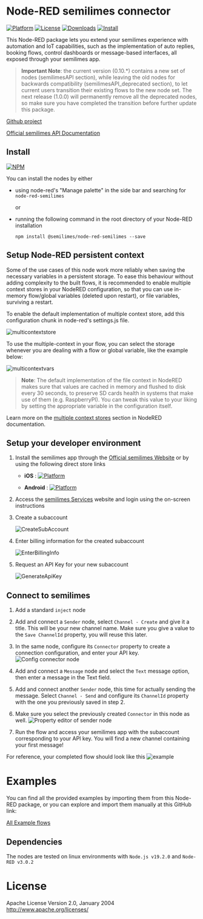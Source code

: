 # Node-RED semilimes connector
[![Platform](https://img.shields.io/badge/platform-Node--RED-red)](https://nodered.org)   [![License](https://img.shields.io/badge/license-Apache--License-lightgrey)](http://www.apache.org/licenses/LICENSE-2.0) [![Downloads](https://img.shields.io/badge/download-github-purple)](https://github.com/semilimes/nodered-publicapi-connector) [![Install](https://img.shields.io/badge/Install-NPM-blue)](https://www.npmjs.com/package/@semilimes/node-red-semilimes)

This Node-RED package lets you extend your semilimes experience with automation and IoT capabilities, such as the implementation of auto replies, booking flows, control dashboards or message-based interfaces, all exposed through your semilimes app.

> **Important Note**: the current version (0.10.*) contains a new set of nodes (semilimesAPI section), while leaving the old nodes for backwards compatibility (semilimesAPI_deprecated section), to let current users transition their existing flows to the new node set. 
> The next release (1.0.0) will permanently remove all the deprecated nodes, so make sure you have completed the transition before further update this package.

[Github project](https://github.com/semilimes/nodered-publicapi-connector)

[Official semilimes API Documentation](https://www.semilimes.com/developers/)

## Install
[![NPM](https://nodei.co/npm/@semilimes/node-red-semilimes.png?downloads=true)](https://nodei.co/npm/@semilimes/node-red-semilimes/)

You can install the nodes by either
- using node-red's "Manage palette" in the side bar and searching for `node-red-semilimes`
  
  or
- running the following command in the root directory of your Node-RED installation
    ```
    npm install @semilimes/node-red-semilimes --save
    ```

## Setup Node-RED persistent context
Some of the use cases of this node work more reliably when saving the necessary variables in a persistent storage.
To ease this behaviour without adding complexity to the built flows, it is recommended to enable multiple context stores in your NodeRED configuration, so that you can use in-memory flow/global variables (deleted upon restart), or file variables, surviving a restart.

To enable the default implementation of multiple context store, add this configuration chunk in node-red's settings.js file.

![multicontextstore](resources/images/nodered_multicontextstore.png)

To use the multiple-context in your flow, you can select the storage whenever you are dealing with a flow or global variable, like the example below:

![multicontextvars](resources/images/nodered_usemulticontextvars.png)

> **Note**: The default implementation of the file context in NodeRED makes sure that values are cached in memory and flushed to disk every 30 seconds, to preserve SD cards health in systems that make use of them (e.g. RaspberryPI). You can tweak this value to your liking by setting the appropriate variable in the configuration itself.

Learn more on the [multiple context stores](https://nodered.org/docs/user-guide/context#using-multiple-context-stores) section in NodeRED documentation.

## Setup your developer environment

1. Install the semilimes app through the [Official semilimes Website](https://www.semilimes.com/apps/) or by using the following direct store links 
   - **iOS** : [![Platform](https://img.shields.io/badge/Apple%20IOS-semilimes%20Messenger-blue.svg)](https://apps.apple.com/us/app/semilimes-mesh/id1536363738?l=en)  

   - **Android** : [![Platform](https://img.shields.io/badge/Google--Play-semilimes%20Messenger-darkgreen.svg)](https://play.google.com/store/apps/details?id=net.semilimes.messenger&hl=en&gl=US)  

2. Access the [semilimes Services](https://my.semilimes.net) website and login using the on-screen instructions
   
3. Create a subaccount
   
   ![CreateSubAccount](resources/images/createSubAccount.png)
   
4. Enter billing information for the created subaccount

    ![EnterBillingInfo](resources/images/enterBillingInfo.png)

5. Request an API Key for your new subaccount

    ![GenerateApiKey](resources/images/generateApiKey.png)

## Connect to semilimes

1. Add a standard `inject` node

2. Add and connect a `Sender` node, select `Channel - Create` and give it a title. This will be your new channel name. Make sure you give a value to the `Save ChannelId` property, you will reuse this later.

3. In the same node, configure its `Connector` property to create a connection configuration, and enter your API key.
![Config connector node](resources/images/connector_node_properties.jpg)

4. Add and connect a `Message` node and select the `Text` message option, then enter a message in the Text field.

5. Add and connect another `Sender` node, this time for actually sending the message. Select `Channel - Send` and configure its `ChannelId` property with the one you previously saved in step 2.

6. Make sure you select the previously created `Connector` in this node as well.
![Property editor of sender node](resources/images/sender_node_properties.jpg)

7. Run the flow and access your semilimes app with the subaccount corresponding to your API key. You will find a new channel containing your first message!

For reference, your completed flow should look like this
![example](/resources/images/connecttosemilimesflow.png)


# Examples

You can find all the provided examples by importing them from this Node-RED package, or you can explore and import them manually at this GitHub link:

[All Example flows](https://github.com/semilimes/nodered-publicapi-connector/tree/main/examples)


## Dependencies
The nodes are tested on linux environments with `Node.js v19.2.0` and `Node-RED v3.0.2`

# License
Apache License
Version 2.0, January 2004
http://www.apache.org/licenses/
